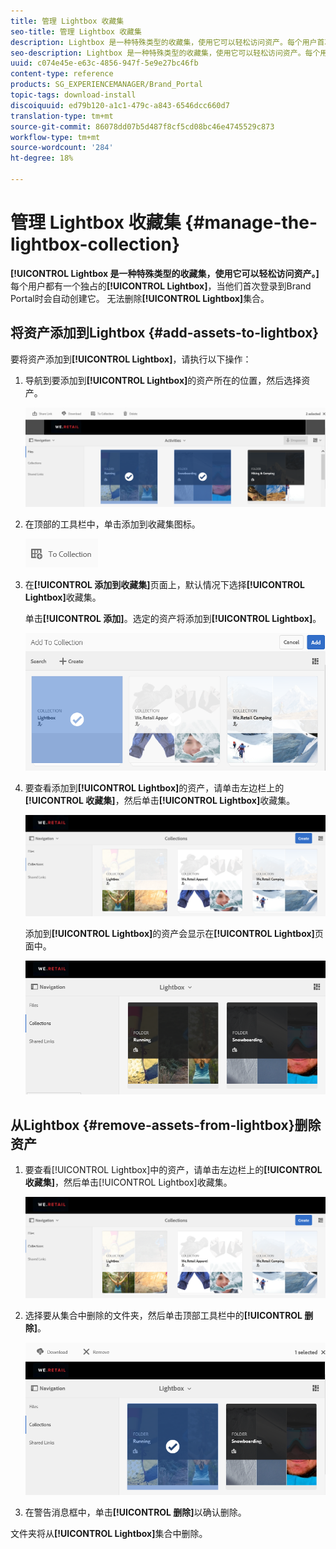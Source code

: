 ```yaml
---
title: 管理 Lightbox 收藏集
seo-title: 管理 Lightbox 收藏集
description: Lightbox 是一种特殊类型的收藏集，使用它可以轻松访问资产。每个用户首次登录Brand Portal时，都会自动创建专用灯箱。 无法删除Lightbox集合。
seo-description: Lightbox 是一种特殊类型的收藏集，使用它可以轻松访问资产。每个用户首次登录Brand Portal时，都会自动创建专用灯箱。 无法删除Lightbox集合。
uuid: c074e45e-e63c-4856-947f-5e9e27bc46fb
content-type: reference
products: SG_EXPERIENCEMANAGER/Brand_Portal
topic-tags: download-install
discoiquuid: ed79b120-a1c1-479c-a843-6546dcc660d7
translation-type: tm+mt
source-git-commit: 86078dd07b5d487f8cf5cd08bc46e4745529c873
workflow-type: tm+mt
source-wordcount: '284'
ht-degree: 18%

---
```



# 管理 Lightbox 收藏集 {#manage-the-lightbox-collection}

**[!UICONTROL Lightbox 是一种特殊类型的收藏集，使用它可以轻松访问资产。]**&#x200B;每个用户都有一个独占的&#x200B;**[!UICONTROL Lightbox]**，当他们首次登录到Brand Portal时会自动创建它。 无法删除&#x200B;**[!UICONTROL Lightbox]**&#x200B;集合。

## 将资产添加到Lightbox {#add-assets-to-lightbox}

要将资产添加到&#x200B;**[!UICONTROL Lightbox]**，请执行以下操作：

1. 导航到要添加到&#x200B;**[!UICONTROL Lightbox]**&#x200B;的资产所在的位置，然后选择资产。

   ![](assets/link_sharing_assetselection.png)

1. 在顶部的工具栏中，单击添加到收藏集图标。

   ![](assets/add_to_collection.png)

1. 在&#x200B;**[!UICONTROL 添加到收藏集]**&#x200B;页面上，默认情况下选择&#x200B;**[!UICONTROL Lightbox]**&#x200B;收藏集。

   单击&#x200B;**[!UICONTROL 添加]**。选定的资产将添加到&#x200B;**[!UICONTROL Lightbox]**。

   ![](assets/add_to_collectionlightbox.png)

1. 要查看添加到&#x200B;**[!UICONTROL Lightbox]**&#x200B;的资产，请单击左边栏上的&#x200B;**[!UICONTROL 收藏集]**，然后单击&#x200B;**[!UICONTROL Lightbox]**&#x200B;收藏集。

   ![](assets/collections_lightbox.png)

   添加到&#x200B;**[!UICONTROL Lightbox]**&#x200B;的资产会显示在&#x200B;**[!UICONTROL Lightbox]**&#x200B;页面中。

   ![](assets/added_to_collectionlightbox.png)

## 从Lightbox {#remove-assets-from-lightbox}删除资产

1. 要查看[!UICONTROL Lightbox]中的资产，请单击左边栏上的&#x200B;**[!UICONTROL 收藏集]**，然后单击[!UICONTROL Lightbox]收藏集。

   ![](assets/collections_lightbox-1.png)

1. 选择要从集合中删除的文件夹，然后单击顶部工具栏中的&#x200B;**[!UICONTROL 删除]**。

   ![](assets/collections_lightboxdelete.png)

1. 在警告消息框中，单击&#x200B;**[!UICONTROL 删除]**&#x200B;以确认删除。

文件夹将从&#x200B;**[!UICONTROL Lightbox]**&#x200B;集合中删除。
